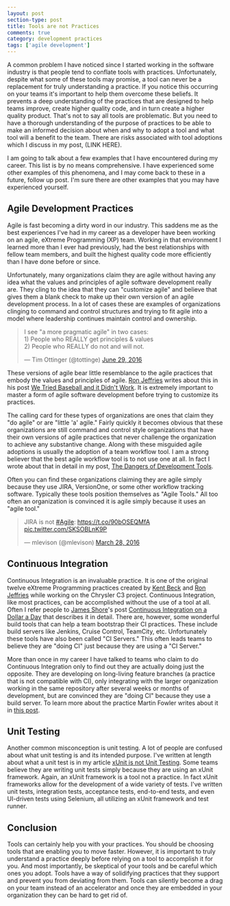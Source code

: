 ```yaml
---
layout: post
section-type: post
title: Tools are not Practices 
comments: true
category: development practices 
tags: ['agile development']
---
```


A common problem I have noticed since I started working in the software industry is that people tend to conflate tools with practices. Unfortunately, despite what some of these tools may promise, a tool can never be a replacement for truly understanding a practice. If you notice this occurring on your teams it's important to help them overcome these beliefs. It prevents a deep understanding of the practices that are designed to help teams improve, create higher quality code, and in turn create a higher quality product. That's not to say all tools are problematic. But you need to have a thorough understanding of the purpose of practices to be able to make an informed decision about when and why to adopt a tool and what tool will a benefit to the team. There are risks associated with tool adoptions which I discuss in my post, (LINK HERE).

I am going to talk about a few examples that I have encountered during my career. This list is by no means comprehensive. I have experienced some other examples of this phenomena, and I may come back to these in a future, follow up post. I'm sure there are other examples that you may have experienced yourself. 

## Agile Development Practices

Agile is fast becoming a dirty word in our industry. This saddens me as the best experiences I've had in my career as a developer have been working on an agile, eXtreme Programming (XP) team. Working in that environment I learned more than I ever had previously, had the best relationships with fellow team members, and built the highest quality code more efficiently than I have done before or since.

Unfortunately, many organizations claim they are agile without having any idea what the values and principles of agile software development really are. They cling to the idea that they can "customize agile" and believe that gives them a blank check to make up their own version of an agile development process. In a lot of cases these are examples of organizations clinging to command and control structures and trying to fit agile into a model where leadership continues maintain control and ownership.

<blockquote class="twitter-tweet" data-lang="en"><p lang="en" dir="ltr">I see &quot;a more pragmatic agile&quot; in two cases:<br>1) People who REALLY get principles &amp; values<br>2) People who REALLY do not and will not.</p>&mdash; Tim Ottinger (@tottinge) <a href="https://twitter.com/tottinge/status/748178236232830977">June 29, 2016</a></blockquote>
<script async src="//platform.twitter.com/widgets.js" charset="utf-8"></script>

These versions of agile bear little resemblance to the agile practices that embody the values and principles of agile. [Ron Jeffries](http://ronjeffries.com/) writes about this in his post [We Tried Baseball and it Didn't Work](http://ronjeffries.com/xprog/articles/jatbaseball/). It is extremely important to master a form of agile software development before trying to customize its practices.

The calling card for these types of organizations are ones that claim they "do agile" or are "little 'a' agile." Fairly quickly it becomes obvious that these organizations are still command and control style organizations that have their own versions of agile practices that never challenge the organization to achieve any substantive change. Along with these misguided agile adoptions is usually the adoption of a team workflow tool. I am a strong believer that the best agile workflow tool is to not use one at all. In fact I wrote about that in detail in my post, [The Dangers of Development Tools](http://anthonysciamanna.com/2015/02/21/the-dangers-of-development-tools.html). 

Often you can find these organizations claiming they are agile simply because they use JIRA, VersionOne, or some other workflow tracking software. Typically these tools position themselves as "Agile Tools." All too often an organization is convinced it is agile simply because it uses an "agile tool."

<blockquote class="twitter-tweet" data-lang="en"><p lang="en" dir="ltr">JIRA is not <a href="https://twitter.com/hashtag/Agile?src=hash">#Agile</a>: <a href="https://t.co/90bOSEQMfA">https://t.co/90bOSEQMfA</a> <a href="https://t.co/SKSOBLnK9P">pic.twitter.com/SKSOBLnK9P</a></p>&mdash; mlevison (@mlevison) <a href="https://twitter.com/mlevison/status/714485738641993728">March 28, 2016</a></blockquote>
<script async src="//platform.twitter.com/widgets.js" charset="utf-8"></script>

## Continuous Integration

Continuous Integration is an invaluable practice. It is one of the original twelve eXtreme Programming practices created by [Kent Beck](https://twitter.com/KentBeck "Kent Beck's Twitter account") and [Ron Jeffries](http://ronjeffries.com/) while working on the Chrysler C3 project. Continuous Integration, like most practices, can be accomplished without the use of a tool at all. Often I refer people to [James Shore](http://www.jamesshore.com/)'s post [Continuous Integration on a Dollar a Day](http://www.jamesshore.com/Blog/Continuous-Integration-on-a-Dollar-a-Day.html) that describes it in detail. There are, however, some wonderful build tools that can help a team bootstrap their CI practices. These include build servers like Jenkins, Cruise Control, TeamCity, etc. Unfortunately these tools have also been called "CI Servers." This often leads teams to believe they are "doing CI" just because they are using a "CI Server."

More than once in my career I have talked to teams who claim to do Continuous Integration only to find out they are actually doing just the opposite. They are developing on long-living feature branches (a practice that is not compatible with CI), only integrating with the larger organization working in the same repository after several weeks or months of development, but are convinced they are "doing CI" because they use a build server. To learn more about the practice Martin Fowler writes about it in [this post](http://martinfowler.com/articles/continuousIntegration.html).

## Unit Testing

Another common misconception is unit testing. A lot of people are confused about what unit testing is and its intended purpose. I've written at length about what a unit test is in my article [xUnit is not Unit Testing](http://anthonysciamanna.com/2014/12/06/xunit-is-not-unit-testing.html). Some teams believe they are writing unit tests simply because they are using an xUnit framework. Again, an xUnit framework is a tool not a practice. In fact xUnit frameworks allow for the development of a wide variety of tests. I've written unit tests, integration tests, acceptance tests, end-to-end tests, and even UI-driven tests using Selenium, all utilizing an xUnit framework and test runner.

## Conclusion

Tools can certainly help you with your practices. You should be choosing tools that are enabling you to move faster. However, it is important to truly understand a practice deeply before relying on a tool to accomplish it for you. And most importantly, be skeptical of your tools and be careful which ones you adopt. Tools have a way of solidifying practices that they support and prevent you from deviating from them. Tools can silently become a drag on your team instead of an accelerator and once they are embedded in your organization they can be hard to get rid of.
